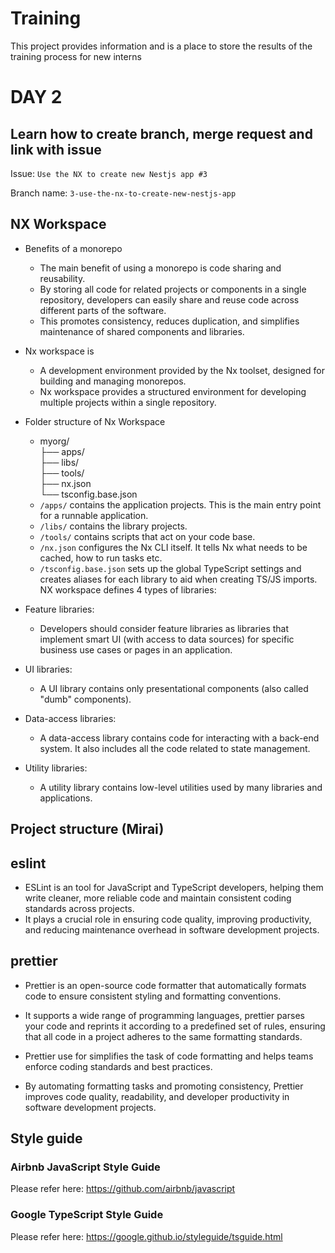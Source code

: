 # Training

This project provides information and is a place to store the results of the training process for new interns

# DAY 2

## Learn how to create branch, merge request and link with issue

Issue: `Use the NX to create new Nestjs app #3`

Branch name: `3-use-the-nx-to-create-new-nestjs-app`

## NX Workspace

- Benefits of a monorepo
  - The main benefit of using a monorepo is code sharing and reusability.
  - By storing all code for related projects or components in a single repository, developers can easily share and reuse code across different parts of the software.
  - This promotes consistency, reduces duplication, and simplifies maintenance of shared components and libraries.
- Nx workspace is
  - A development environment provided by the Nx toolset, designed for building and managing monorepos.
  - Nx workspace provides a structured environment for developing multiple projects within a single repository.
- Folder structure of Nx Workspace

  - myorg/  
    ├── apps/  
    ├── libs/  
    ├── tools/  
    ├── nx.json  
    └── tsconfig.base.json
  - `/apps/` contains the application projects. This is the main entry point for a runnable application.
  - `/libs/` contains the library projects.
  - `/tools/` contains scripts that act on your code base.
  - `/nx.json` configures the Nx CLI itself. It tells Nx what needs to be cached, how to run tasks etc.
  - `/tsconfig.base.json` sets up the global TypeScript settings and creates aliases for each library to aid when creating TS/JS imports.
    NX workspace defines 4 types of libraries:

- Feature libraries:

  - Developers should consider feature libraries as libraries that implement smart UI (with access to data sources) for specific business use cases or pages in an application.

- UI libraries:

  - A UI library contains only presentational components (also called "dumb" components).

- Data-access libraries:

  - A data-access library contains code for interacting with a back-end system. It also includes all the code related to state management.

- Utility libraries:
  - A utility library contains low-level utilities used by many libraries and applications.

## Project structure (Mirai)

## eslint

- ESLint is an tool for JavaScript and TypeScript developers, helping them write cleaner, more reliable code and maintain consistent coding standards across projects.
- It plays a crucial role in ensuring code quality, improving productivity, and reducing maintenance overhead in software development projects.

## prettier

- Prettier is an open-source code formatter that automatically formats code to ensure consistent styling and formatting conventions.
- It supports a wide range of programming languages, prettier parses your code and reprints it according to a predefined set of rules, ensuring that all code in a project adheres to the same formatting standards.

- Prettier use for simplifies the task of code formatting and helps teams enforce coding standards and best practices.
- By automating formatting tasks and promoting consistency, Prettier improves code quality, readability, and developer productivity in software development projects.

## Style guide

### Airbnb JavaScript Style Guide

Please refer here: https://github.com/airbnb/javascript

### Google TypeScript Style Guide

Please refer here: https://google.github.io/styleguide/tsguide.html
